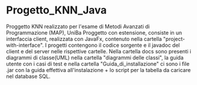 # Progetto_KNN_Java
Proggetto KNN realizzato per l'esame di Metodi Avanzati di Programmazione (MAP), UniBa
Proggetto con estensione, consiste in un interfaccia client, realizzata con JavaFx, contenuto nella cartella "project-with-interface".
I progetti contengono il codice sorgente e il javadoc del client e del server nelle rispettive cartelle.
Nella cartella docs sono presenti i diagrammi di classe(UML) nella cartella "diagrammi delle classi", la guida utente con i casi di test e nella cartella "Guida_di_installazione" ci sono i file .jar con la guida effettiva all'instalazione + lo script per la tabella da caricare nel database SQL.

